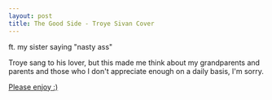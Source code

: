 ```yaml
---
layout: post
title: The Good Side - Troye Sivan Cover
---
```

ft. my sister saying "nasty ass"

Troye sang to his lover, but this made me think about my grandparents and parents and those who I don't appreciate enough on a daily basis, I'm sorry.

[Please enjoy :)](https://youtu.be/Iv-GvLwnN3k)

